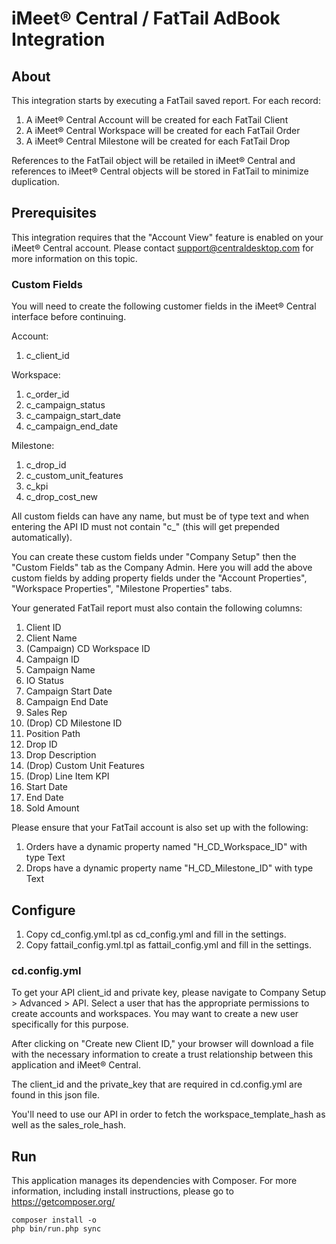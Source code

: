 
iMeet® Central / FatTail AdBook Integration
============================================

About
-----

This integration starts by executing a FatTail saved report.
For each record:
1) A iMeet® Central Account will be created for each FatTail Client
1) A iMeet® Central Workspace will be created for each FatTail Order
1) A iMeet® Central Milestone will be created for each FatTail Drop

References to the FatTail object will be retailed in iMeet® Central and references to iMeet® Central objects
will be stored in FatTail to minimize duplication.


Prerequisites
-------------

This integration requires that the "Account View" feature is enabled on your iMeet® Central account.
 Please contact support@centraldesktop.com for more information on this topic.

### Custom Fields

You will need to create the following customer fields in the iMeet® Central interface before continuing.

Account:
1. c_client_id

Workspace:
1. c_order_id
2. c_campaign_status
3. c_campaign_start_date
4. c_campaign_end_date

Milestone:
1. c_drop_id
2. c_custom_unit_features
3. c_kpi
4. c_drop_cost_new

All custom fields can have any name, but must be of type text and when entering the API ID
must not contain "c_" (this will get prepended automatically).

You can create these custom fields under "Company Setup" then the "Custom Fields" tab as the Company Admin.
Here you will add the above custom fields by adding property fields under the "Account Properties",
"Workspace Properties", "Milestone Properties" tabs.

Your generated FatTail report must also contain the following columns:
1. Client ID
2. Client Name
3. (Campaign) CD Workspace ID
4. Campaign ID
5. Campaign Name
6. IO Status
7. Campaign Start Date
8. Campaign End Date
9. Sales Rep
10. (Drop) CD Milestone ID
11. Position Path
12. Drop ID
13. Drop Description
14. (Drop) Custom Unit Features
15. (Drop) Line Item KPI
16. Start Date
17. End Date
18. Sold Amount

Please ensure that your FatTail account is also set up with the following:
1. Orders have a dynamic property named "H_CD_Workspace_ID" with type Text
2. Drops have a dynamic property name "H_CD_Milestone_ID" with type Text

Configure
---------
1) Copy cd_config.yml.tpl as cd_config.yml and fill in the settings.
2) Copy fattail_config.yml.tpl as fattail_config.yml and fill in the settings.


### cd.config.yml

To get your API client_id and private key, please navigate to Company Setup > Advanced > API.
Select a user that has the appropriate permissions to create accounts and workspaces.  You may want to create a new
user specifically for this purpose.

After clicking on "Create new Client ID," your browser will download a file with the necessary information to create a
trust relationship between this application and iMeet® Central.

The client_id and the private_key that are required in cd.config.yml are found in this json file.


You'll need to use our API in order to fetch the workspace_template_hash as well as the sales_role_hash.


Run
---

This application manages its dependencies with Composer. For more information, including install instructions,
please go to https://getcomposer.org/


	composer install -o
	php bin/run.php sync
